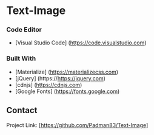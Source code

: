 # Text-Image


### Code Editor
* [Visual Studio Code] (https://code.visualstudio.com)

### Built With
* [Materialize] (https://materializecss.com)
* [jQuery] (https://https://jquery.com)
* [cdnjs] (https://cdnjs.com)
* [Google Fonts] (https://fonts.google.com)

## Contact
Project Link: [https://github.com/Padman83/Text-Image]
